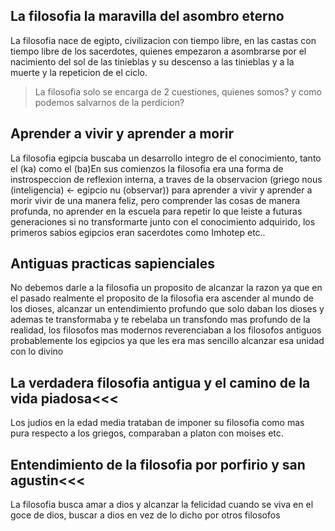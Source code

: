 ## La filosofia la maravilla del asombro eterno
La filosofia nace de egipto, civilizacion con tiempo libre, en las castas con tiempo libre de los sacerdotes, quienes empezaron a asombrarse por el nacimiento del sol de las tinieblas y su descenso a las tinieblas y a la muerte y la repeticion de el ciclo.
> La filosofia solo se encarga de 2 cuestiones, quienes somos? y como podemos salvarnos de la perdicion?

## Aprender a vivir y aprender a morir
La filosofia egipcia buscaba un desarrollo integro de el conocimiento, tanto el (ka) como el (ba)En sus comienzos la filosofia era una forma de instrospeccion de reflexion interna, a traves de la observacion (griego nous (inteligencia) <- egipcio nu (observar)) para aprender a vivir y aprender a morir vivir de una manera feliz,   pero comprender las cosas de manera profunda, no aprender en la escuela para repetir lo que leiste a futuras generaciones si no transformarte junto con el conocimiento adquirido, los primeros sabios egipcios eran sacerdotes como Imhotep etc..
## Antiguas practicas sapienciales
No debemos darle a la filosofia un proposito de alcanzar la razon ya que en el pasado realmente el proposito de la filosofia era ascender al mundo de los dioses, alcanzar un entendimiento profundo que solo daban los dioses y ademas te transformaba y te rebelaba un transfondo mas profundo de la realidad, los filosofos mas modernos reverenciaban a los filosofos antiguos probablemente los egipcios ya que les era mas sencillo alcanzar esa unidad con lo divino
## La verdadera filosofia antigua y el camino de la vida piadosa<<<
Los judios en la edad media trataban de imponer su filosofia como mas pura respecto a los griegos, comparaban a platon con moises etc.
## Entendimiento de la filosofia por porfirio y san agustin<<<
La filosofia busca amar a dios y alcanzar la felicidad cuando se viva en el goce de dios, buscar a dios en vez de lo dicho por otros filosofos